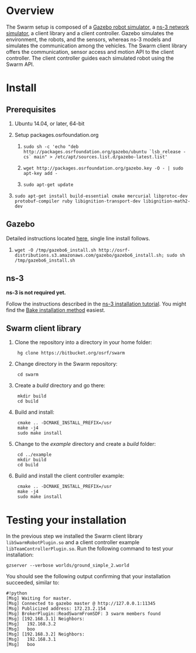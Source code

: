 # Overview

The Swarm setup is composed of a [Gazebo robot simulator](http://gazebosim.org), a [ns-3 network simulator](http://www.nsnam.org), a client library and a client controller. Gazebo simulates the environment, the robots, and the sensors, whereas ns-3 models and simulates the communication among the vehicles. The Swarm client library offers the communication, sensor access and motion API to the client controller. The client controller guides each simulated robot using the Swarm API.

# Install

## Prerequisites

1. Ubuntu 14.04, or later, 64-bit

1. Setup packages.osrfoundation.org

    1. ```sudo sh -c 'echo "deb http://packages.osrfoundation.org/gazebo/ubuntu `lsb_release -cs` main" > /etc/apt/sources.list.d/gazebo-latest.list'```

    1. `wget http://packages.osrfoundation.org/gazebo.key -O - | sudo apt-key add -`

    1. `sudo apt-get update`

1. `sudo apt-get install build-essential cmake mercurial libprotoc-dev protobuf-compiler ruby libignition-transport-dev libignition-math2-dev`

## Gazebo

Detailed instructions located [here](http://gazebosim.org/tutorials?tut=install_ubuntu&ver=6.0&cat=install), single line install follows.

1. `wget -O /tmp/gazebo6_install.sh http://osrf-distributions.s3.amazonaws.com/gazebo/gazebo6_install.sh; sudo sh /tmp/gazebo6_install.sh`

## ns-3

**ns-3 is not required yet.** 

Follow the instructions described in the [ns-3 installation tutorial](https://www.nsnam.org/wiki/Installation).  You might find the [Bake installation method](https://www.nsnam.org/wiki/Installation#Installation_with_Bake) easiest.

## Swarm client library

1. Clone the repository into a directory in your home folder:

        hg clone https://bitbucket.org/osrf/swarm


1. Change directory in the Swarm repository:

        cd swarm

1. Create a *build* directory and go there:

        mkdir build
        cd build

1. Build and install:

        cmake .. -DCMAKE_INSTALL_PREFIX=/usr
        make -j4
        sudo make install

1. Change to the *example* directory and create a *build* folder:

        cd ../example
        mkdir build
        cd build

1. Build and install the client controller example:

        cmake .. -DCMAKE_INSTALL_PREFIX=/usr
        make -j4
        sudo make install

# Testing your installation

In the previous step we installed the Swarm client library `libSwarmRobotPlugin.so` and a client controller example `libTeamControllerPlugin.so`. Run the following command to test your installation:

    gzserver --verbose worlds/ground_simple_2.world

You should see the following output confirming that your installation succeeded, similar to:

```
#!python
[Msg] Waiting for master.
[Msg] Connected to gazebo master @ http://127.0.0.1:11345
[Msg] Publicized address: 172.23.2.154
[Msg] BrokerPlugin::ReadSwarmFromSDF: 3 swarm members found
[Msg] [192.168.3.1] Neighbors:
[Msg] 	192.168.3.2
[Msg] 	boo
[Msg] [192.168.3.2] Neighbors:
[Msg] 	192.168.3.1
[Msg] 	boo
```
